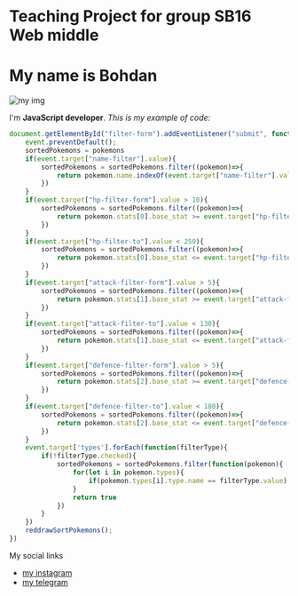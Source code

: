 # Teaching Project for group SB16 Web middle

# My name is Bohdan

![my img](https://images2.minutemediacdn.com/image/upload/c_crop,h_1193,w_2121,x_0,y_64/f_auto,q_auto,w_1100/v1565279671/shape/mentalfloss/578211-gettyimages-542930526.jpg)

I'm **JavaScript developer**. *This is my example of code:*

```javascript
document.getElementById("filter-form").addEventListener("submit", function(event){
    event.preventDefault();
    sortedPokemons = pokemons
    if(event.target["name-filter"].value){
        sortedPokemons = sortedPokemons.filter((pokemon)=>{
            return pokemon.name.indexOf(event.target["name-filter"].value.toLowerCase()) != -1
        })
    }
    if(event.target["hp-filter-form"].value > 10){
        sortedPokemons = sortedPokemons.filter((pokemon)=>{
            return pokemon.stats[0].base_stat >= event.target["hp-filter-form"].value
        })
    }
    if(event.target["hp-filter-to"].value < 250){
        sortedPokemons = sortedPokemons.filter((pokemon)=>{
            return pokemon.stats[0].base_stat <= event.target["hp-filter-to"].value
        })
    }
    if(event.target["attack-filter-form"].value > 5){
        sortedPokemons = sortedPokemons.filter((pokemon)=>{
            return pokemon.stats[1].base_stat >= event.target["attack-filter-form"].value
        })
    }
    if(event.target["attack-filter-to"].value < 130){
        sortedPokemons = sortedPokemons.filter((pokemon)=>{
            return pokemon.stats[1].base_stat <= event.target["attack-filter-to"].value
        })
    }
    if(event.target["defence-filter-form"].value > 5){
        sortedPokemons = sortedPokemons.filter((pokemon)=>{
            return pokemon.stats[2].base_stat >= event.target["defence-filter-form"].value
        })
    }
    if(event.target["defence-filter-to"].value < 180){
        sortedPokemons = sortedPokemons.filter((pokemon)=>{
            return pokemon.stats[2].base_stat <= event.target["defence-filter-to"].value
        })
    }
    event.target['types'].forEach(function(filterType){
        if(!filterType.checked){
            sortedPokemons = sortedPokemons.filter(function(pokemon){
                for(let i in pokemon.types){
                    if(pokemon.types[i].type.name == filterType.value) return false
                }
                return true
            })
        }
    })
    reddrawSortPokemons();
})
```

My social links
* [my instagram](http://instagram.com)
* [my telegram](http://t.me/badyasik)
